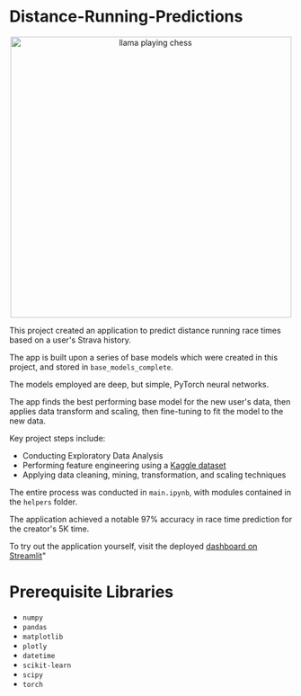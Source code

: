 # Distance-Running-Predictions

<p align="center">
  <img src="https://github.com/azyleee/Distance-Running-Predictions/blob/main/images/alphafly-crop.png" alt="llama playing chess" width=500/>
</p>

This project created an application to predict distance running race times based on a user's Strava history.

The app is built upon a series of base models which were created in this project, and stored in ```base_models_complete```. 

The models employed are deep, but simple, PyTorch neural networks.

The app finds the best performing base model for the new user's data, then applies data transform and scaling, then fine-tuning to fit the model to the new data.

Key project steps include:

- Conducting Exploratory Data Analysis
- Performing feature engineering using a [Kaggle dataset](httpswww.kaggle.comdatasetsolegoaerrunning-races-strava)
- Applying data cleaning, mining, transformation, and scaling techniques

The entire process was conducted in ```main.ipynb```, with modules contained in the ```helpers``` folder.

The application achieved a notable 97% accuracy in race time prediction for the creator's 5K time.

To try out the application yourself, visit the deployed [dashboard on Streamlit](https://distance-running-predictions.streamlit.app/)"

# Prerequisite Libraries
* ```numpy```
* ```pandas```
* ```matplotlib```
* ```plotly```
* ```datetime```
* ```scikit-learn```
* ```scipy```
* ```torch```